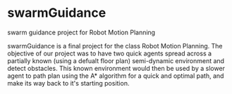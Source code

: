 # swarmGuidance
swarm guidance project for Robot Motion Planning

swarmGuidance is a final project for the class Robot Motion Planning. The objective of our project was to have two quick agents spread across a partially known (using a defualt floor plan) semi-dynamic environment and detect obstacles. This known environment would then be used by a slower agent to path plan using the A* algorithm for a quick and optimal path, and make its way back to it's starting position. 

